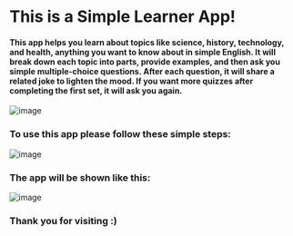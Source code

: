 # This is a Simple Learner App! 
#### This app helps you learn about topics like science, history, technology, and health, anything you want to know about in simple English. It will break down each topic into parts, provide examples, and then ask you simple multiple-choice questions. After each question, it will share a related joke to lighten the mood. If you want more quizzes after completing the first set, it will ask you again.

![image](https://github.com/user-attachments/assets/781418bd-ad7d-469f-aab2-ae77bebdd648)

### To use this app please follow these simple steps:
![image](https://github.com/user-attachments/assets/053b0a95-f041-43ef-ad79-029df33a4cda)

### The app will be shown like this:
![image](https://github.com/user-attachments/assets/805f6dd8-2776-49d5-a23f-3625278fac99)

### Thank you for visiting :)
